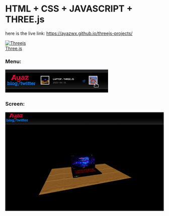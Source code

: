 # HTML + CSS + JAVASCRIPT + THREE.js

here is the live link:
https://ayazwx.github.io/threejs-projects/

<a href="https://threejs.org">
<img src="https://skillicons.dev/icons?i=threejs" alt="Threejs" /><br/>
Three.js
</a>

### Menu:

<a href="https://ayazwx.github.io/threejs-projects/">

![img](/assets/menu.png)

</a>

### Screen:

<a href="https://ayazwx.github.io/threejs-projects/">

![img](/assets/screen.png)

</a>
